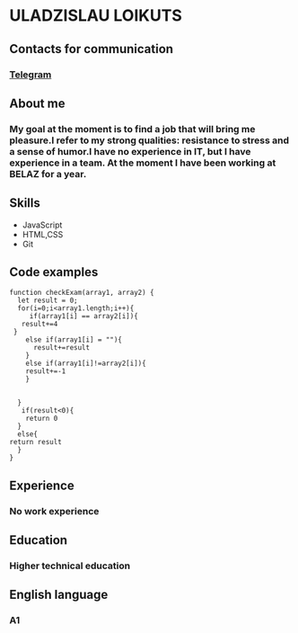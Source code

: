 # ULADZISLAU LOIKUTS
## Contacts for communication
### [Telegram](https://t.me/trumbitrumbi)
## About me
### My goal at the moment is to find a job that will bring me pleasure.I refer to my strong qualities: resistance to stress and a sense of humor.I have no experience in IT, but I have experience in a team. At the moment I have been working at BELAZ for a year.
## Skills
* JavaScript
* HTML,CSS
* Git
## Code examples
```
function checkExam(array1, array2) {
  let result = 0;
  for(i=0;i<array1.length;i++){
     if(array1[i] == array2[i]){
   result+=4
 }
    else if(array1[i] = ""){
      result+=result
    }
    else if(array1[i]!=array2[i]){
    result+=-1
    }
    
      
  }
   if(result<0){
    return 0
  }
  else{
return result
  }
}
```
## Experience
### No work experience
## Education
### Higher technical education
## English language
### A1